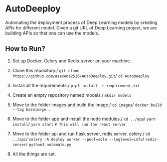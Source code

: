 # AutoDeeploy

Automating the deployment process of Deep Learning models by creating APIs for different model. Given a git URL of Deep Learning project, we are building APIs so that one can use the models.

## How to Run?

1) Set up Docker, Celery and Redis-server on your machine.
2) Clone this repository./
`git clone https://github.com/asaxena2526/AutoDeeploy.git`/
`cd AutoDeeploy`
3) Install all the requirements./
`pip3 install -r requirement.txt`
4) Create an empty repository named models./
`mkdir models`
5) Move to the folder images and build the image./
`cd images`/
`docker build --tag baseimage .`
6) Move to the folder app and install the node modules./
`cd ../app`/
`yarn install`/
`yarn start` `# This will run the react server`
7) Move to the folder api and run flask server, redis server, celery./
`cd ../api`/
`celery -A deploy worker --pool=solo --loglevel=info`/
`redis-server`/
`python3 automate.py`

8) All the things are set.
